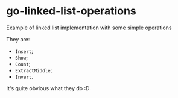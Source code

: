 # go-linked-list-operations
Example of linked list implementation with some simple operations

They are:  
- `Insert`;
- `Show`;
- `Count`;
- `ExtractMiddle`;
- `Invert`.

It's quite obvious what they do :D